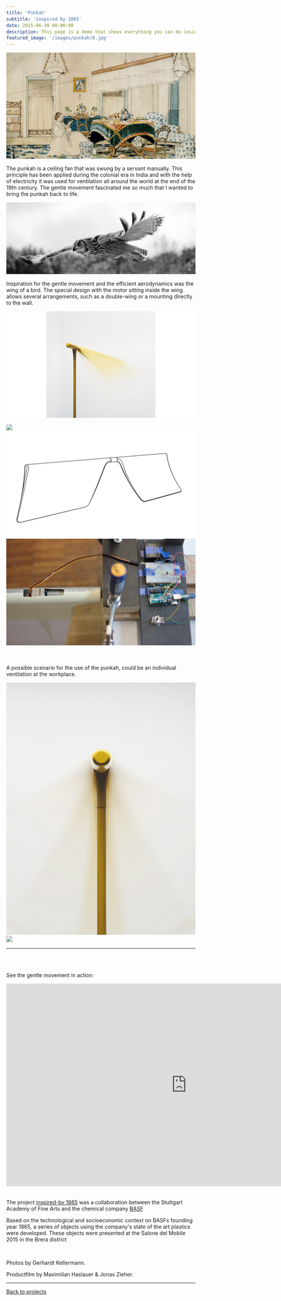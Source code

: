 ```yaml
---
title: 'Punkah'
subtitle: 'inspired by 1865'
date: 2015-06-30 00:00:00
description: This page is a demo that shows everything you can do inside portfolio and blog posts.
featured_image: '/images/punkah/0.jpg'
---
```


![](/images/punkah/1_1.jpg#full)

The punkah is a ceiling fan that was swung by a servant manually. This principle has been applied during the colonial era in India and with the help of electricity it was used for ventilation all around the world at the end of the 19th century. The gentle movement fascinated me so much that I wanted to bring the punkah back to life. 

![](/images/punkah/2.jpg)


Inspiration for the gentle movement and the efficient aerodynamics was the wing of a bird.  The special design with the motor sitting inside the wing allows several arrangements, such as a double-wing or a mounting directly to the wall.

![](/images/punkah/2_DSC1107_1_1_1_1_1.jpg)

<div class="gallery" data-columns="1">
	<img src="/images/punkah/motor_skizze.jpg">
	<img src="/images/punkah/Doppel.png">
    <img src="/images/punkah/2IMG_8835_.JPG">
</div>
<br/>

<br/>


A possible scenario for the use of the punkah, could be an individual ventilation at the workplace.



<div class="gallery" data-columns="2">
	<img src="/images/punkah/DSC1085_1_1.jpg">
	<img src="/images/punkah/DSC1060_2_1.jpg">
</div>


---

<br/>

<br/>

See the gentle movement in action:


<iframe src="https://player.vimeo.com/video/123646562?autoplay=0&color=ffffff&title=0&byline=0&portrait=0#t=5m06s" width="960" height="540" frameborder="0" webkitallowfullscreen mozallowfullscreen allowfullscreen></iframe>





<br/>The project [inspired-by 1865](http://inspired-by.abk-stuttgart.de/) was a collaboration between the Stuttgart Academy of Fine Arts and the chemical company [BASF](http://www.designfabrik.basf.de/group/corporate/designfabrik/de_DE/projects/fabriktage2015)

Based on the technological and socioeconomic context on BASFs founding year 1865,  a series of objects using the company's state of the art plastics were developed. These objects were presented at the Salone del Mobile 2015 in the Brera district

<br/>



Photos by Gerhardt Kellermann. 

Productfilm by Maximilian Haslauer & Jonas Zieher.

---

<a href="/#"  class="button button--small">Back to projects</a>

